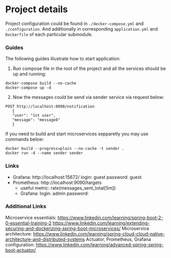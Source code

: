 # Project details
Project configuration could be found in `./docker-compose.yml` and `./configuration`. And additionally in corresponding
`application.yml` and `Dockerfile` of each particular submodule.

### Guides
The following guides illustrate how to start application:
1. Run compose file in the root of the project and all the services should be up and running:
```
docker-compose build --no-cache    
docker-compose up -d
```
2. Now the messages could be send via sender service via request below:
```
POST http://localhost:8090/notification
   {
   "user": "1st user",
   "message": "message8"
   }
```

If you need to build and start microservices sepparetly you may use commands below:
```
docker build --progress=plain --no-cache -t sender .
docker run -d --name sender sender
```

### Links
- Grafana: http://localhost:15672/
    login: guest
    password: guest
- Prometheus: http://localhost:9090/targets
  - useful metric: rate(messages_sent_total[5m])
  - Grafana:
    login: admin
    password: 


### Additional Links
Microservice essentials: 
https://www.linkedin.com/learning/spring-boot-2-0-essential-training-2
https://www.linkedin.com/learning/extending-securing-and-dockerizing-spring-boot-microservices/
Microservice architecture: https://www.linkedin.com/learning/spring-cloud-cloud-native-architecture-and-distributed-systems
Actuator, Prometheus, Grafana configuration: https://www.linkedin.com/learning/advanced-spring-spring-boot-actuator/

